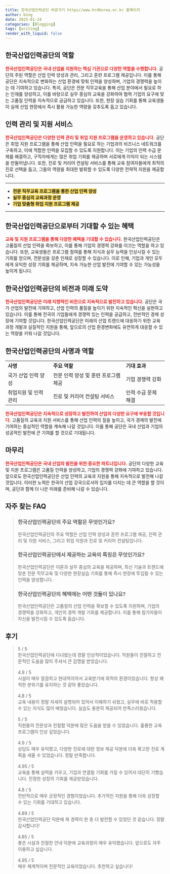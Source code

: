 ```yaml
---
title: 한국산업인력공단 바로가기 https//www.hrdkorea.or.kr 홈페이지
author: bing
date: 2025-01-24
categories: [Blogging]
tags: [writing]
render_with_liquid: false
---
```



<h2 id='산업인력공단의 역할'>한국산업인력공단의 역할</h2>

<p><b><span style="color: #ee2323;">한국산업인력공단은 국내 산업을 지원하는 핵심 기관으로 다양한 역할을 수행합니다.</span></b> 공단의 주된 역할은 산업 인력 양성과 관리, 그리고 훈련 프로그램 제공입니다. 이를 통해 공단은 지속적으로 변화하는 산업 환경에 맞춰 인력을 양성하며, 기업의 경쟁력을 높이는 데 기여하고 있습니다. 특히, 공단은 전문 직무교육을 통해 산업 분야에서 필요로 하는 인재를 양성하고, 이를 바탕으로 실무 중심의 교육을 강화하여 협력 기업의 요구에 맞는 고품질 인력을 지속적으로 공급하고 있습니다. 또한, 현장 실습 기회를 통해 교육생들이 실제 산업 현장에서 즉시 활용 가능한 역량을 갖추도록 돕고 있습니다.</p>

<h2 id='인력 관리 및 지원 서비스'>인력 관리 및 지원 서비스</h2>

<p><b><span style="color: #ee2323;">한국산업인력공단은 다양한 인력 관리 및 취업 지원 프로그램을 운영하고 있습니다.</span></b> 공단은 취업 지원 프로그램을 통해 산업 인력을 필요로 하는 기업과의 비즈니스 네트워크를 구축하고, 이에 적합한 인력을 모집할 수 있도록 지원합니다. 이는 기업의 인력 수급 문제를 해결하고, 구직자에게는 많은 취업 기회를 제공하며 서로에게 이익이 되는 시스템을 만들어냅니다. 또한, 진로 및 커리어 컨설팅 서비스를 통해 교육 참여자들에게 최적의 진로 선택을 돕고, 그들의 역량을 최대한 발휘할 수 있도록 다양한 전략적 지원을 제공합니다.</p>

<hr />

<ul>
    <li><b><span style="background-color: #ffe066;">전문 직무교육 프로그램을 통한 산업 인력 양성</span></b></li>
    <li><b><span style="background-color: #ffe066;">실무 중심의 교육과정 운영</span></b></li>
    <li><b><span style="background-color: #ffe066;">기업 맞춤형 취업 지원 프로그램 제공</span></b></li>
</ul>

<hr />

<h2 id='혜택 및 기회'>한국산업인력공단으로부터 기대할 수 있는 혜택</h2>

<p><b><span style="color: #ee2323;">교육 및 지원 프로그램을 통해 다양한 혜택을 기대할 수 있습니다.</span></b> 한국산업인력공단은 고품질의 산업 인력을 확보하고, 이를 통해 기업의 경쟁력 강화를 이끄는 역할을 하고 있습니다. 또한, 교육생들은 프로그램 참여를 통해 지식과 실무 능력을 인상시킬 수 있는 기회를 얻으며, 전문성을 갖춘 인재로 성장할 수 있습니다. 이로 인해, 기업과 개인 모두에게 유익한 성장 기회를 제공하며, 지속 가능한 산업 발전에 기여할 수 있는 가능성을 높이게 됩니다.</p>

<h2 id='비전과 미래'>한국산업인력공단의 비전과 미래 도약</h2>

<p><b><span style="color: #ee2323;">한국산업인력공단은 미래 지향적인 비전으로 지속적으로 발전하고 있습니다.</span></b> 공단은 국가 산업의 발전에 기여하고, 산업 인력의 품질을 높이기 위한 지속적인 혁신을 실현하고 있습니다. 이를 통해 전국의 기업들에게 경쟁력 있는 인력을 공급하고, 전반적인 경제 성장에 기여할 것입니다. 한국산업인력공단은 미래의 산업 트렌드에 대응하기 위한 교육 과정 개발과 실질적인 지원을 통해, 앞으로의 산업 환경변화에도 유연하게 대응할 수 있는 역량을 키워 나갈 것입니다.</p>

<h2 id='사명과 역할'>한국산업인력공단의 사명과 역할</h2>

<table>
    <tr>
        <td><b>사명</b></td>
        <td><b>주요 역할</b></td>
        <td><b>기대 효과</b></td>
    </tr>
    <tr>
        <td>국가 산업 인력 양성</td>
        <td>전문 인력 양성 및 훈련 프로그램 제공</td>
        <td>기업 경쟁력 강화</td>
    </tr>
    <tr>
        <td>취업지원 및 인력 관리</td>
        <td>진로 및 커리어 컨설팅 서비스</td>
        <td>인력 수급 문제 해결</td>
    </tr>
</table>

<p><b><span style="color: #ee2323;">한국산업인력공단은 지속적으로 성장하고 발전하여 산업의 다양한 요구에 부응할 것입니다.</span></b> 고품질의 교육과 지원 서비스를 통해 산업 인력의 질을 높이고, 국가 경제의 발전에 기여하는 중심적인 역할을 계속해 나갈 것입니다. 이를 통해 공단은 국내 산업과 기업의 성공적인 발전에 큰 기여를 할 것으로 기대됩니다.</p>

<h2 id='요약 및 마무리'>마무리</h2>

<p><b><span style="color: #ee2323;">한국산업인력공단은 국내 산업의 발전을 위한 중요한 파트너입니다.</span></b> 공단의 다양한 교육 및 지원 프로그램은 고품질 인력을 양성하고, 기업의 경쟁력 강화에 기여하고 있습니다. 앞으로도 한국산업인력공단은 산업 인력의 교육과 지원을 통해 지속적으로 발전해 나갈 것입니다. 이러한 노력은 한국이 산업 강국으로서의 입지를 다지는 데 큰 역할을 할 것이며, 공단과 함께 더 나은 미래를 준비해 나갈 수 있습니다.</p>


<h2 id='자주_찾는_FAQ'>자주 찾는 FAQ</h2>
<div itemscope="" itemtype="https://schema.org/FAQPage"> 
<blockquote> 
<div itemscope="" itemprop="mainEntity" itemtype="https://schema.org/Question"> 
<h3 itemprop="name">한국산업인력공단의 주요 역할은 무엇인가요?</h3> 
<div itemscope="" itemprop="acceptedAnswer" itemtype="https://schema.org/Answer"> 
<span itemprop="text"> 
<p>한국산업인력공단의 주요 역할은 산업 인력 양성과 훈련 프로그램 제공, 인력 관리 및 지원 서비스, 그리고 취업 지원과 진로 및 커리어 컨설팅입니다.</p> 
</span> 
</div> 
</div> 

<div itemscope="" itemprop="mainEntity" itemtype="https://schema.org/Question"> 
<h3 itemprop="name">한국산업인력공단에서 제공하는 교육의 특징은 무엇인가요?</h3> 
<div itemscope="" itemprop="acceptedAnswer" itemtype="https://schema.org/Answer"> 
<span itemprop="text"> 
<p>한국산업인력공단은 이론과 실무 중심의 교육을 제공하며, 최신 기술과 트렌드에 맞춘 전문 직무교육 및 다양한 현장실습 기회를 통해 즉시 현장에 투입될 수 있는 인력을 양성합니다.</p> 
</span> 
</div> 
</div> 

<div itemscope="" itemprop="mainEntity" itemtype="https://schema.org/Question"> 
<h3 itemprop="name">한국산업인력공단의 혜택에는 어떤 것들이 있나요?</h3> 
<div itemscope="" itemprop="acceptedAnswer" itemtype="https://schema.org/Answer"> 
<span itemprop="text"> 
<p>한국산업인력공단은 고품질의 산업 인력을 확보할 수 있도록 지원하며, 기업의 경쟁력을 강화하고, 개인의 경력 개발 기회를 제공합니다. 이를 통해 참가자들이 자신을 발전시킬 수 있도록 돕습니다.</p> 
</span> 
</div> 
</div> 

</blockquote> 
</div>
<h2 id='후기'>후기</h2>
<div itemscope itemtype="https://schema.org/Product">
  <blockquote>
  <div itemprop="review" itemscope itemtype="https://schema.org/Review">
      <div itemprop="reviewRating" itemscope itemtype="https://schema.org/Rating"> <span itemprop="ratingValue">5</span> / <span itemprop="bestRating">5</span> </div>
      <span itemprop="reviewBody">한국산업인력공단에 다녀왔는데 정말 인상적이었습니다. 직원들이 친절하고 전문적인 도움을 많이 주셔서 큰 감명을 받았습니다.</span>
  </div>
  <br>
  <div itemprop="review" itemscope itemtype="https://schema.org/Review">
      <div itemprop="reviewRating" itemscope itemtype="https://schema.org/Rating"> <span itemprop="ratingValue">4.9</span> / <span itemprop="bestRating">5</span> </div>
      <span itemprop="reviewBody">시설이 매우 깔끔하고 현대적이어서 교육받기에 최적의 환경이었습니다. 항상 쾌적한 분위기를 유지하는 것 같아 좋았습니다.</span>
  </div>
  <br>
  <div itemprop="review" itemscope itemtype="https://schema.org/Review">
      <div itemprop="reviewRating" itemscope itemtype="https://schema.org/Rating"> <span itemprop="ratingValue">4.8</span> / <span itemprop="bestRating">5</span> </div>
      <span itemprop="reviewBody">교육 내용이 정말 자세히 설명되어 있어서 이해하기 쉬웠고, 실무에 바로 적용할 수 있는 지식도 많이 배웠습니다. 실습도 충분히 제공되어 만족스러웠습니다.</span>
  </div>
  <br>
  <div itemprop="review" itemscope itemtype="https://schema.org/Review">
      <div itemprop="reviewRating" itemscope itemtype="https://schema.org/Rating"> <span itemprop="ratingValue">5</span> / <span itemprop="bestRating">5</span> </div>
      <span itemprop="reviewBody">직원들의 전문성과 친절함 덕분에 많은 도움을 받을 수 있었습니다. 훌륭한 교육 프로그램이 인상 깊었습니다.</span>
  </div>
  <br>
  <div itemprop="review" itemscope itemtype="https://schema.org/Review">
      <div itemprop="reviewRating" itemscope itemtype="https://schema.org/Rating"> <span itemprop="ratingValue">4.9</span> / <span itemprop="bestRating">5</span> </div>
      <span itemprop="reviewBody">상담도 매우 유익했고, 다양한 진로에 대한 정보 제공 덕분에 더욱 확고한 진로 계획을 세울 수 있었습니다. 정말 만족합니다.</span>
  </div>
  <br>
  <div itemprop="review" itemscope itemtype="https://schema.org/Review">
      <div itemprop="reviewRating" itemscope itemtype="https://schema.org/Rating"> <span itemprop="ratingValue">4.95</span> / <span itemprop="bestRating">5</span> </div>
      <span itemprop="reviewBody">교육을 통해 실력을 키우고, 기업과 연결될 기회를 가질 수 있어서 대단히 기뻤습니다. 진정한 성장의 기회를 제공받았습니다.</span>
  </div>
  <br>
  <div itemprop="review" itemscope itemtype="https://schema.org/Review">
      <div itemprop="reviewRating" itemscope itemtype="https://schema.org/Rating"> <span itemprop="ratingValue">4.8</span> / <span itemprop="bestRating">5</span> </div>
      <span itemprop="reviewBody">전반적으로 매우 긍정적인 경험이었습니다. 추가적인 지원을 통해 더욱 성장할 수 있는 기회를 기대하고 있습니다.</span>
  </div>
  <br>
  <div itemprop="review" itemscope itemtype="https://schema.org/Review">
      <div itemprop="reviewRating" itemscope itemtype="https://schema.org/Rating"> <span itemprop="ratingValue">4.89</span> / <span itemprop="bestRating">5</span> </div>
      <span itemprop="reviewBody">한국산업인력공단 덕분에 제 경력이 한 층 더 발전할 수 있었던 것 같습니다. 정말 감사합니다!</span>
  </div>
  <br>
  <div itemprop="review" itemscope itemtype="https://schema.org/Review">
      <div itemprop="reviewRating" itemscope itemtype="https://schema.org/Rating"> <span itemprop="ratingValue">4.85</span> / <span itemprop="bestRating">5</span> </div>
      <span itemprop="reviewBody">좋은 시설과 친절한 안내 덕분에 교육과정이 매우 유익했습니다. 앞으로도 자주 이용하고 싶습니다.</span>
  </div>
  <br>
  <div itemprop="review" itemscope itemtype="https://schema.org/Review">
      <div itemprop="reviewRating" itemscope itemtype="https://schema.org/Rating"> <span itemprop="ratingValue">4.95</span> / <span itemprop="bestRating">5</span> </div>
      <span itemprop="reviewBody">매우 체계적이며 전문적인 교육이었습니다. 추천하고 싶습니다!</span>
  </div>
  </blockquote>
</div>
